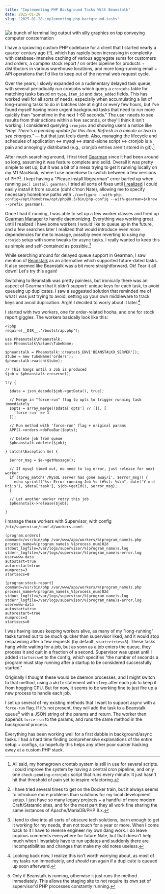 ```yaml
---
title: "Implementing PHP Background Tasks With Beanstalk"
date: 2025-01-28
slug: "2025-01-28-implementing-php-background-tasks"
---
```


![a bunch of terminal log output with silly graphics on top conveying computer consternation](/images/beanstalkin.jpg)

I have a sprawling custom PHP codebase for a client that I started nearly a quarter century ago (!!), which has rapidly been increasing in complexity with database-intensive caching of various aggregate sums for customers and orders, a complex stock report / on order pipeline for products + distributors in various warehouse locations, and more long-running email + API operations that I'd like to keep out of the normal web request cycle. 

Over the years, I slowly expanded on a rudimentary delayed task queue, with several periodically run cronjobs which query a `cronjobs` table for matching tasks based on `type`, `item_id` and `date_added` fields. This has worked well for all sorts of needs, especially when accumulating a list of long-running tasks to do in batches late at night or every few hours, but I've found myself having more urgent background tasks that need to run more quickly than "sometime in the next 1-60 seconds." The user needs to see results from their actions within a few seconds, or they'll think it isn't working. I considered querying `cronjobs` and showing users a notice like _"Hey! There's a pending update for this item. Refresh in a minute or two to see changes."_ — but that just feels dumb. Also, managing the lifecycle and schedules of application <-> mysql <-> stand-alone script <-> cronjob is a pain and annoyingly distributed (e.g., cronjob entries aren't stored in git).[^1]

After much searching around, I first tried [Gearman](https://gearman.org/) since it had been around so long, assuming it was feature complete and solid. Overall it was pretty simple to set up, but it was a bit of a mess trying to get it running locally on my M1 MacBook, where I use homebrew to switch between a few versions of PHP[^2]. I kept having a "Please install libgearman" error barfed up when running `pecl install gearman`. I tried all sorts of fixes until [I realized](https://stackoverflow.com/questions/9705925/how-to-install-gearman-extension-on-mamp/16295084#comment139990831_16295084) I could easily install it from source (duh! c'mon Nate), allowing me to specify necessary homebrew paths with `./configure --with-php-config=/opt/homebrew/opt/php@8.3/bin/php-config --with-gearman=$(brew --prefix gearman)`. 

Once I had it running, I was able to set up a few worker classes and fired up [Gearman Manager](https://github.com/brianlmoon/GearmanManager) to handle daemonizing. Everything was working great until I realized I have some workers I would like to queue up in the future, and a few searches later I realized that would introduce even *more* dependencies for me to manage, possibly even reverting to using my `cronjob` setup with some tweaks for async tasks. I really wanted to keep this as simple and self-contained as possible.[^3] 

While searching around for delayed queue support in Gearman, I saw mention of [Beanstalk](https://beanstalkd.github.io/) as an alternative which supported future-dated tasks. It also seemed like Beanstalk was a bit more straightforward. Ok! Tear it all down! Let's try this again!

Switching to Beanstalk was pretty painless, but ironically there was an aspect of Gearman that it *didn't* support: unique keys for each task, to avoid queueing up duplicates. I saw a suggested solution that reminded me of what I was just trying to avoid: setting up your own middleware to track keys and avoid duplication. Argh! I decided to worry about it later.[^4] 

I started with two workers, one for order-related hooha, and one for stock report giggles. The workers basically look like this:

```
<?php
require(__DIR__.'/bootstrap.php');

use Pheanstalk\Pheanstalk;
use Pheanstalk\Values\TubeName;

$pheanstalk = Pheanstalk::create($_ENV['BEANSTALKD_SERVER']);
$tube = new TubeName('orders');
$pheanstalk->watch($tube);

// This hangs until a Job is produced
$job = $pheanstalk->reserve();

try {

  $data = json_decode($job->getData(), true);

  // Merge in "force-run" flag to opts to trigger running task immediately
  $opts = array_merge(($data['opts'] ?? []), [
    'force-run' => 1
  ]);

  // Run method with 'force-run' flag + original params
  APP()->orders->doFooBar($opts);

  // Delete job from queue
  $pheanstalk->delete($job);

} catch(\Exception $e) {
  
  $error_msg = $e->getMessage();

  // If mysql timed out, no need to log error, just release for next worker
  if (!preg_match('/MySQL server has gone away/i', $error_msg)) {
    echo sprintf("%s: Error running Job %s (#%s): %s\n", date('Y-m-d H:i:s'), $data['task'], $job->getId(), $error_msg);
  }

  // Let another worker retry this job
  $pheanstalk->release($job);

}
```

I manage these workers with Supervisor, with config `/etc/supervisor/conf.d/workers.conf`:

```
[program:orders]
command=/usr/bin/php /var/www/app/workers/%(program_name)s.php
process_name=%(program_name)s_%(process_num)02d
stdout_logfile=/var/logs/supervisor/%(program_name)s.log
stderr_logfile=/var/logs/supervisor/%(program_name)s-error.log
user=www-data
autostart=true
autorestart=true
numprocs=3
startsecs=0

[program:stock-report]
command=/usr/bin/php /var/www/app/workers/%(program_name)s.php
process_name=%(program_name)s_%(process_num)02d
stdout_logfile=/var/logs/supervisor/%(program_name)s.log
stderr_logfile=/var/logs/supervisor/%(program_name)s-error.log
user=www-data
autostart=true
autorestart=true
numprocs=3
startsecs=0
```

I was having issues keeping workers alive, as many of my "long-running" tasks turned out to be *much* quicker than supervisor liked, and it would stop respawning after a few requests (by default, `startretries=3`). These tasks hang while waiting for a job, but as soon as a job enters the queue, they process it and quit in a fraction of a second. Supervisor was upset until I added `startsecs=0` to the config, which specifies "the number of seconds a program must stay running after a startup to be considered successfully started." 

Originally I thought these would be daemon processes, and I might switch to that method, using a `while` statement with `sleep` after each job to keep it from hogging CPU. But for now, it seems to be working fine to just fire up a new process to handle each job.

I set up several of my existing methods that I want to support async with a `force-run` flag. If it's not present, they will add the task to a Beanstalk queue[^5] with a JSON string of the params and return. The worker then appends `force-run` to the params, and runs the same method in the background process. 

Everything has been working well for a first dabble in background/async tasks. I had a hard time finding comprehensive explanations of the entire setup + configs, so hopefully this helps any other poor sucker hacking away at a custom PHP stack. 

[^1]: All said, my homegrown crontab system is still in use for several scripts. I could improve the system by having a central cron pipeline, and only one `check-pending-cronjobs` script that runs every minute. It just hasn't hit that threshold of pain yet to inspire refactoring.
[^2]: I have tried several times to get on the Docker train, but it always seems to introduce more problems than solutions for my local development setup. I just have so many legacy projects + a handful of more modern Craft/Statamic sites, and for the most part they all work fine sharing the same instances of Apache/MariaDB/PHP 8.x.
[^3]: I tend to dive into all sorts of obscure tech solutions, learn enough to get it working for my needs, then not touch for a year or more. When I come back to it I have to reverse engineer my own dang work. I do leave copious comments everywhere for future Nate, but that doesn't help much when I invariably have to run updates and suddenly there are incompatibilities and changes that make my old notes useless.
[^4]: Looking back now, I realize this isn't worth worrying about, as most of my tasks run immediately, and *should* run again if a duplicate is queued up soon afterward.
[^5]: Only if Beanstalk is running, otherwise it just runs the method immediately. This allows the staging site to not require its own set of supervisor'd PHP processes constantly running.
